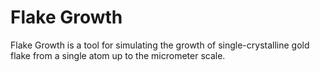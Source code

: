 # Flake Growth

Flake Growth is a tool for simulating the growth of single-crystalline gold flake from a single atom up to the micrometer scale.

